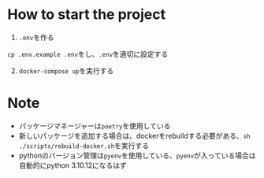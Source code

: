 # How to start the project

1. `.env`を作る

`cp .env.example .env`をし、`.env`を適切に設定する

2. `docker-compose up`を実行する


# Note

- パッケージマネージャーは`poetry`を使用している
- 新しいパッケージを追加する場合は、dockerをrebuildする必要がある、`sh ./scripts/rebuild-docker.sh`を実行する
- pythonのバージョン管理は`pyenv`を使用している、`pyenv`が入っている場合は自動的にpython 3.10.12になるはず